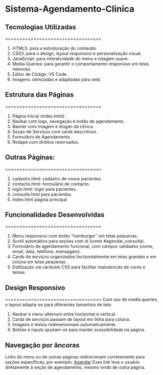 # Sistema-Agendamento-Clinica

## Tecnologias Utilizadas
==================================
    <ol>
        <li>HTML5: para a estruturação do conteúdo.</li>
        <li>CSS3: para o design, layout responsivo e personalização visual.</li>
        <li>JavaScript: para interatividade do menu e rolagem suave.</li>
        <li>Media Queries: para garantir o comportamento responsivo em telas menores.</li>
        <li>Editor de Código: VS Code.</li>
        <li>Imagens: otimizadas e adaptadas para web.</li>
    </ol>
## Estrutura das Páginas
==================================
    <ol>
        <li>Página Inicial (index.html):</li>
        <li>Navbar com logo, navegação e botão de agendamento.</li>
        <li>Banner com imagem e slogan da clínica.</li>
        <li>Seção de Serviços com cards descritivos.</li>
        <li>Formulário de Agendamento.</li>
        <li>Rodapé com direitos reservados.</li>
    </ol>

## Outras Páginas:
==================================
    <ol>
        <li>cadastro.html: cadastro de novos pacientes.</li>
        <li>contacto.html: formulário de contacto.</li>
        <li>login.html: login para pacientes.</li>
        <li>consulta.html para pacientes.</li>
        <li>Index.html página principal</li>
    </ol>

## Funcionalidades Desenvolvidas
==================================
    <ol>
        <li>Menu responsivo com botão "hamburger" em telas pequenas.</li>
        <li>Scroll automático para seções com id (como #agendar_consulta).</li>
        <li>Formulário de agendamento funcional, com campos validados (nome, email, data, telefone, mensagem).</li>
        <li>Cards de serviços organizados horizontalmente em telas grandes e em coluna em telas pequenas.</li>
        <li>Estilização via variáveis CSS para facilitar manutenção de cores e temas.</li>
    </ol>

## Design Responsivo
==================================
Com uso de media queries, o layout adapta-se para diferentes tamanhos de tela:
    <ol>
        <li>Navbar e menu alternam entre horizontal e vertical.</li>
        <li>Cards de serviços passam de layout em linha para coluna.</li>
        <li>Imagens e textos redimensionam automaticamente.</li>
        <li>Botões e inputs ajustam-se para manter acessibilidade na página.</li>
    </ol>

## Navegação por âncoras
Links do menu ou de outras páginas redirecionam corretamente para seções específicas, por exemplo: <a href="index.html#agendar_consulta">Agendar</a>
Esse link leva o usuário diretamente à seção de agendamento, mesmo vindo de outra página.
